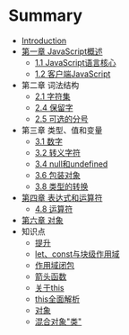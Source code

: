# Summary

* [Introduction](README.md)
* [第一章 JavaScript概述](charpter1/README.md)
    * [1.1 JavaScript语言核心](charpter1/section1.md)
    * [1.2 客户端JavaScript](charpter1/section2.md)
* 第二章 词法结构
    * [2.1 字符集](charpter2/section1.md)
    * [2.4 保留字](charpter2/section4.md)
    * [2.5 可选的分号](charpter2/section5.md)
* 第三章 类型、值和变量
    * [3.1 数字](charpter3/section1.md)
    * [3.2 转义字符](charpter3/section2.md)
    * [3.4 null和undefined](charpter3/section4.md)
    * [3.6 包装对象](charpter3/section6.md)
    * [3.8 类型的转换](charpter3/section8.md)
* [第四章 表达式和运算符](charpter4/README.md)
    * [4.8 运算符](charpter4/section8.md)
* [第六章 对象](charpter6/README.md)
* 知识点
    * [提升](charpter0/up.md)
    * [let、const与块级作用域](charpter0/let&const.md)
    * [作用域闭包](charpter0/closure.md )
    * [箭头函数](charpter0/arrow_function.md )
    * [关于this](charpter0/this.md )
    * [this全面解析](charpter0/this2.md )
    * [对象](charpter0/obj.md )
    * [混合对象"类"](charpter0/class.md )
    
    
